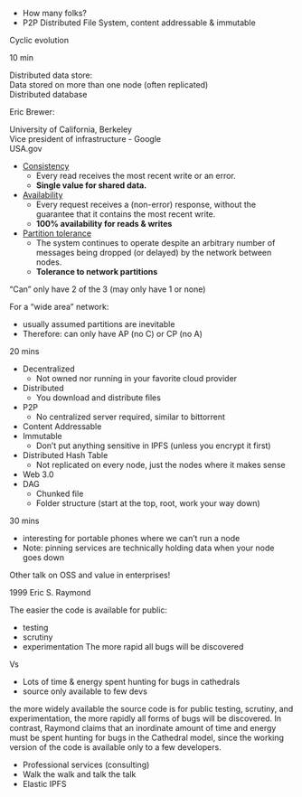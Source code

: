 <!-- +2 -->
- How many folks?
- P2P Distributed File System, content addressable & immutable
 
<!-- +10..+6 -->
Cyclic evolution

<!-- +1 -->
10 min

<!-- +1 -->
Distributed data store:\
Data stored on more than one node (often replicated)\
Distributed database

<!-- +4..+10 -->
Eric Brewer:

University of California, Berkeley\
Vice president of infrastructure - Google\
USA.gov

- [Consistency](https://en.wikipedia.org/wiki/Consistency_model)
  - Every read receives the most recent write or an error.
  - **Single value for shared data.**
- [Availability](https://en.wikipedia.org/wiki/Availability)
  - Every request receives a (non-error) response, without the guarantee that it contains the most recent write.
  - **100% availability for reads & writes**
- [Partition tolerance](https://en.wikipedia.org/wiki/Network_partitioning)
  - The system continues to operate despite an arbitrary number of messages being dropped (or delayed) by the network between nodes.
  - **Tolerance to network partitions**

“Can” only have 2 of the 3 (may only have 1 or none)

For a “wide area” network:
- usually assumed partitions are inevitable
- Therefore: can only have AP (no C) or CP (no A)

<!-- +7 -->
20 mins

<!-- +2..+10 -->
- Decentralized
  - Not owned nor running in your favorite cloud provider
- Distributed
  - You download and distribute files
- P2P
  - No centralized server required, similar to bittorrent
- Content Addressable
- Immutable
  - Don’t put anything sensitive in IPFS (unless you encrypt it first)
- Distributed Hash Table
  - Not replicated on every node, just the nodes where it makes sense
- Web 3.0
- DAG
  - Chunked file
  - Folder structure (start at the top, root, work your way down)


<!-- +11 -->
30 mins

<!-- +1..+6 -->
- interesting for portable phones where we can’t run a node
- Note: pinning services are technically holding data when your node goes down

<!-- +9 -->
Other talk on OSS and value in enterprises!

<!-- +1..+13 -->
1999 Eric S. Raymond

The easier the code is available for public:
- testing
- scrutiny
- experimentation
The more rapid all bugs will be discovered

Vs

- Lots of time & energy spent hunting for bugs in cathedrals
- source only available to few devs 


the more widely available the source code is for public testing, scrutiny, and experimentation, the more rapidly all forms of bugs will be discovered. In contrast, Raymond claims that an inordinate amount of time and energy must be spent hunting for bugs in the Cathedral model, since the working version of the code is available only to a few developers.

<!-- +8 -->
- Professional services (consulting)
- Walk the walk and talk the talk
- Elastic IPFS
